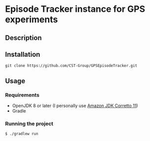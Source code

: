 # Episode Tracker instance for GPS experiments
## Description
## Installation
```
git clone https://github.com/CST-Group/GPSEpisodeTracker.git
```
## Usage
### Requirements
- OpenJDK 8 or later (I personally use [Amazon JDK Corretto 11]([url](https://docs.aws.amazon.com/corretto/latest/corretto-11-ug/downloads-list.html)https://docs.aws.amazon.com/corretto/latest/corretto-11-ug/downloads-list.html))
- Gradle 
### Running the project
```
$ ./gradlew run
```
